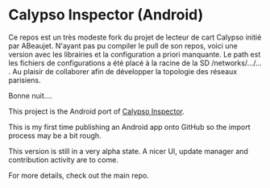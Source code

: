 # Calypso Inspector (Android)


Ce repos est un très modeste fork du projet de lecteur de cart Calypso initié par ABeaujet. N'ayant pas pu compiler le pull de son repos, voici une version avec les librairies et la configuration a priori manquante. 
Le path est les fichiers de configurations a été placé à la racine de la SD /networks/.../... .
Au plaisir de collaborer afin de développer la topologie des réseaux parisiens. 

 Bonne nuit....

This project is the Android port of [Calypso Inspector](http://github.com/ABeaujet/CalypsoInspector).

This is my first time publishing an Android app onto GitHub so the import process may be a bit rough.

This version is still in a very alpha state. A nicer UI, update manager and contribution activity are to come.

For more details, check out the main repo.